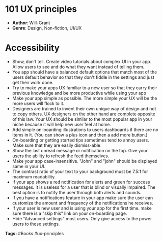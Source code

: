 # 101 UX principles
- **Author**: Will-Grant
- **Genre**: Design, Non-fiction, UI/UX 

# Accessibility 
- Show, don't tell. Create video tutorials about complex UI in your app. Allow users to see and do what they want instead of telling them.
- You app should have a balanced default options that match most of the users default behavior so that they don't fiddle in the settings and just get their work done.
- Try to make your apps UX familiar to a new user so that they carry their previous knowledge and be more productive while using your app
- Make your app simple as possible. The more simple your UX will be the more users will flock to it.
- Designers are trained to invent their own unique way of design and not to copy others. UX designers on the other hand are complete opposite of this law. Your UX should be similar to the most popular app in your niche because it will help new user feel at home.
- Add simple on-boarding illustrations to users dashboards if there are no items in it. (You can show a plus icon and then a add more button.)
- On-boarding or getting started tips sometimes tend to annoy users. Make sure that they are easily dismiss-able.
- Show the last unread message or notification on the top. Give your users the ability to refresh the feed themselves.
- Make your app case-insensitive. "John" and "john" should be displayed same in your UI.	
- The contrast ratio of your text to your background must be 7.5:1 for maximum readability.
- If your app shows a red notification for alerts and green for success messages. It is useless for a user that is blind or visually impaired. The best option is to notify the user through both alerts and sounds.
- If you have a notifications feature in your app make sure the user can customize the amount and frequency of the notifications he receives.
- If your user is new user and is using your app for the first time. make sure there is a "skip this" link on your on-boarding page.
- Hide "Advanced settings" most users. Only give access to the power users to these settings.

**Tags:** #Books #ux-principles